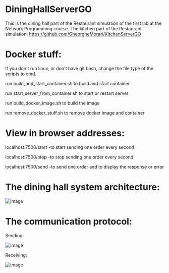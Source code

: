 # DiningHallServerGO
This is the dining hall part of the Restaurant simulation of the first lab at the Network Programming course.
The kitchen part of the Restaurant simulation: https://github.com/GheorgheMorari/KitchenServerGO

# Docker stuff:
If you don't run linux, or don't have git bash, change the file type of the scripts to cmd.

run build_and_start_container.sh to build and start container

run start_server_from_container.sh to start or restart server

run build_docker_image.sh to build the image 

run remove_docker_stuff.sh to remove docker image and container 



# View in browser addresses:

localhost:7500/start  -to start sending one order every second

localhost:7500/stop  -to stop sending one order every second

localhost:7500/send  -to send one order and to display the response or error


# The dining hall system architecture:

![image](https://user-images.githubusercontent.com/53918731/133939450-7ce8bc35-0286-4d3d-951e-eb51d71869a2.png)

# The communication protocol:

Sending:

![image](https://user-images.githubusercontent.com/53918731/134770671-331833ae-bdf9-4983-95e4-1e213836c4f7.png)

Receiving:

![image](https://user-images.githubusercontent.com/53918731/133939490-04ea0dd2-96cd-4458-a31d-df68c66ca409.png)
